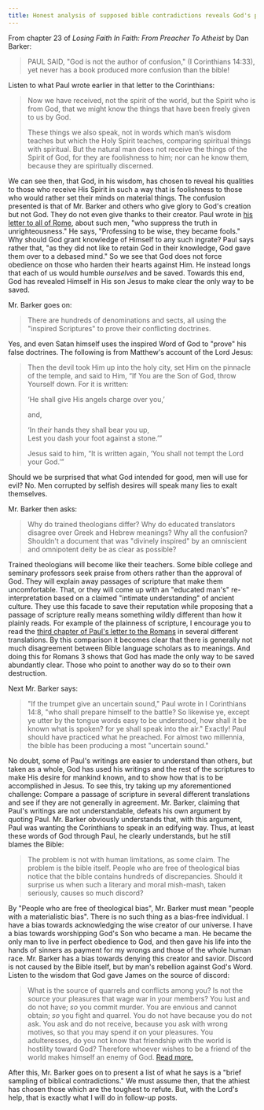 ```yaml
---
title: Honest analysis of supposed bible contradictions reveals God's perfect character
---
```




From chapter 23 of *Losing Faith In Faith: From Preacher To Atheist* by Dan Barker:

> PAUL SAID, "God is not the author of confusion," (I Corinthians 14:33), yet never has a book produced more confusion than the bible!

Listen to what Paul wrote earlier in that letter to the Corinthians:

> Now we have received, not the spirit of the world, but the Spirit who is from God, that we might know the things that have been freely given to us by God.
> 
> These things we also speak, not in words which man’s wisdom teaches but which the Holy Spirit teaches, comparing spiritual things with spiritual. But the natural man does not receive the things of the Spirit of God, for they are foolishness to him; nor can he know them, because they are spiritually discerned.

We can see then, that God, in his wisdom, has chosen to reveal his qualities to those who receive His Spirit in such a way that is foolishness to those who would rather set their minds on material things. The confusion presented is that of Mr. Barker and others who give glory to God's creation but not God. They do not even give thanks to their creator. Paul wrote in [his letter to all of Rome](https://www.biblegateway.com/passage/?search=Romans+1-2&version=NKJV), about such men, "who suppress the truth in unrighteousness." He says, "Professing to be wise, they became fools." Why should God grant knowledge of Himself to any such ingrate? Paul says rather that, "as they did not like to retain God in their knowledge, God gave them over to a debased mind." So we see that God does not force obedience on those who harden their hearts against Him. He instead longs that each of us would humble *ourselves* and be saved. Towards this end, God has revealed Himself in His son Jesus to make clear the only way to be saved. 



Mr. Barker goes on:

> There are hundreds of denominations and sects, all using the "inspired Scriptures" to prove their conflicting doctrines.

Yes, and even Satan himself uses the inspired Word of God to "prove" his false doctrines. The following is from Matthew's account of the Lord Jesus:

> Then the devil took Him up into the holy city, set Him on the pinnacle of the temple, and said to Him, “If You are the Son of God, throw Yourself down. For it is written:
> 
> <span class="oblique">‘He shall give His angels charge over you,’</span>
> 
> and,
> 
> <span class="oblique">‘In</span> _their_ <span class="oblique">hands they shall bear you up,</span>  
> <span class="oblique">Lest you dash your foot against a stone.’</span>”
> 
> Jesus said to him, “It is written again, ‘You shall not tempt the <span class="small-caps">Lord</span> your God.’”

Should we be surprised that what God intended for good, men will use for evil? No. Men corrupted by selfish desires will speak many lies to exalt themselves.



Mr. Barker then asks:

> Why do trained theologians differ? Why do educated translators disagree over Greek and Hebrew meanings? Why all the confusion? Shouldn't a document that was "divinely inspired" by an omniscient and omnipotent deity be as clear as possible?

Trained theologians will become like their teachers. Some bible college and seminary professors seek praise from others rather than the approval of God. They will explain away passages of scripture that make them uncomfortable. That, or they will come up with an "educated man's" re-interpretation based on a claimed "intimate understanding" of ancient culture. They use this facade to save their reputation while proposing that a passage of scripture really means something wildly different than how it plainly reads. For example of the plainness of scripture, I encourage you to read the [third chapter of Paul's letter to the Romans](https://www.biblegateway.com/passage/?search=Romans+3&version=NASB) in several different translations. By this comparison it becomes clear that there is generally not much disagreement between Bible language scholars as to meanings. And doing this for Romans 3 shows that God has made the only way to be saved abundantly clear. Those who point to another way do so to their own destruction.



Next Mr. Barker says:

> "If the trumpet give an uncertain sound," Paul wrote in I Corinthians 14:8, "who shall prepare himself to the battle? So likewise ye, except ye utter by the tongue words easy to be understood, how shall it be known what is spoken? for ye shall speak into the air." Exactly! Paul should have practiced what he preached. For almost two millennia, the bible has been producing a most "uncertain sound."

No doubt, some of Paul's writings are easier to understand than others, but taken as a whole, God has used his writings and the rest of the scriptures to make His desire for mankind known, and to show how that is to be accomplished in Jesus. To see this, try taking up my aforementioned challenge: Compare a passage of scripture in several different translations and see if they are not generally in agreement. Mr. Barker, claiming that Paul's writings are not understandable, defeats his own argument by quoting Paul. Mr. Barker obviously understands that, with this argument, Paul was wanting the Corinthians to speak in an edifying way. Thus, at least these words of God through Paul, he clearly understands, but he still blames the Bible:

> The problem is not with human limitations, as some claim. The problem is the bible itself. People who are free of theological bias notice that the bible contains hundreds of discrepancies. Should it surprise us when such a literary and moral mish-mash, taken seriously, causes so much discord?

By "People who are free of theological bias", Mr. Barker must mean "people with a materialistic bias". There is no such thing as a bias-free individual. I have a bias towards acknowledging the wise creator of our universe. I have a bias towards worshipping God's Son who became a man. He became the only man to live in perfect obedience to God, and then gave his life into the hands of sinners as payment for my wrongs and those of the whole human race. Mr. Barker has a bias towards denying this creator and savior. Discord is not caused by the Bible itself, but by man's rebellion against God's Word. Listen to the wisdom that God gave James on the source of discord:

> What is the source of quarrels and conflicts among you? Is not the source your pleasures that wage war in your members? You lust and do not have; _so_ you commit murder. You are envious and cannot obtain; _so_ you fight and quarrel. You do not have because you do not ask. You ask and do not receive, because you ask with wrong motives, so that you may spend _it_ on your pleasures. You adulteresses, do you not know that friendship with the world is hostility toward God? Therefore whoever wishes to be a friend of the world makes himself an enemy of God. [Read more.](https://www.biblegateway.com/passage/?search=James+4&version=NASB)



After this, Mr. Barker goes on to present a list of what he says is a "brief sampling of biblical contradictions." We must assume then, that the athiest has chosen those which are the toughest to refute. But, with the Lord's help, that is exactly what I will do in follow-up posts.